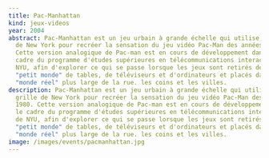 ```yaml
---
title: Pac-Manhattan
kind: jeux-videos
year: 2004
abstract: Pac-Manhattan est un jeu urbain à grande échelle qui utilise la grille
  de New York pour recréer la sensation du jeu vidéo Pac-Man des années 1980.
  Cette version analogique de Pac-man est en cours de développement dans le
  cadre du programme d'études supérieures en télécommunications interactives de
  NYU, afin d'explorer ce qui se passe lorsque les jeux sont retirés de leur
  "petit monde" de tables, de téléviseurs et d'ordinateurs et placés dans le
  "monde réel" plus large de la rue. les coins et les villes.
description: Pac-Manhattan est un jeu urbain à grande échelle qui utilise la
  grille de New York pour recréer la sensation du jeu vidéo Pac-Man des années
  1980. Cette version analogique de Pac-man est en cours de développement dans
  le cadre du programme d'études supérieures en télécommunications interactives
  de NYU, afin d'explorer ce qui se passe lorsque les jeux sont retirés de leur
  "petit monde" de tables, de téléviseurs et d'ordinateurs et placés dans le
  "monde réel" plus large de la rue. les coins et les villes.
image: /images/events/pacmanhattan.jpg
---
```

